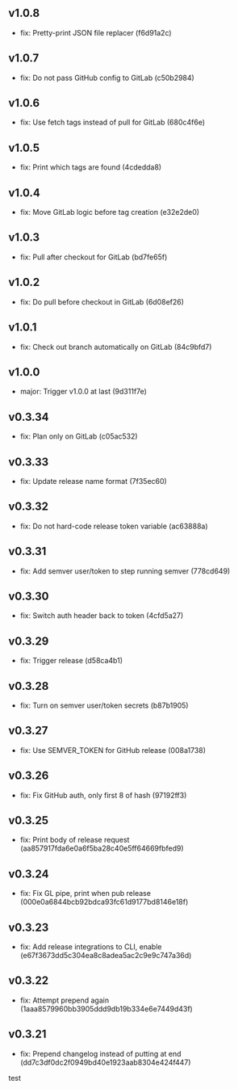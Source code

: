 ## v1.0.8

- fix: Pretty-print JSON file replacer (f6d91a2c)

## v1.0.7

- fix: Do not pass GitHub config to GitLab (c50b2984)

## v1.0.6

- fix: Use fetch tags instead of pull for GitLab (680c4f6e)

## v1.0.5

- fix: Print which tags are found (4cdedda8)

## v1.0.4

- fix: Move GitLab logic before tag creation (e32e2de0)

## v1.0.3

- fix: Pull after checkout for GitLab (bd7fe65f)

## v1.0.2

- fix: Do pull before checkout in GitLab (6d08ef26)

## v1.0.1

- fix: Check out branch automatically on GitLab (84c9bfd7)

## v1.0.0

- major: Trigger v1.0.0 at last (9d311f7e)

## v0.3.34

- fix: Plan only on GitLab (c05ac532)

## v0.3.33

- fix: Update release name format (7f35ec60)

## v0.3.32

- fix: Do not hard-code release token variable (ac63888a)

## v0.3.31

- fix: Add semver user/token to step running semver (778cd649)

## v0.3.30

- fix: Switch auth header back to token (4cfd5a27)

## v0.3.29

- fix: Trigger release (d58ca4b1)

## v0.3.28

- fix: Turn on semver user/token secrets (b87b1905)

## v0.3.27

- fix: Use SEMVER_TOKEN for GitHub release (008a1738)

## v0.3.26

- fix: Fix GitHub auth, only first 8 of hash (97192ff3)

## v0.3.25

- fix: Print body of release request (aa857917fda6e0a6f5ba28c40e5ff64669fbfed9)

## v0.3.24

- fix: Fix GL pipe, print when pub release (000e0a6844bcb92bdca93fc61d9177bd8146e18f)

## v0.3.23

- fix: Add release integrations to CLI, enable (e67f3673dd5c304ea8c8adea5ac2c9e9c747a36d)

## v0.3.22

- fix: Attempt prepend again (1aaa8579960bb3905ddd9db19b334e6e7449d43f)

## v0.3.21

- fix: Prepend changelog instead of putting at end (dd7c3df0dc2f0949bd40e1923aab8304e424f447)

test
